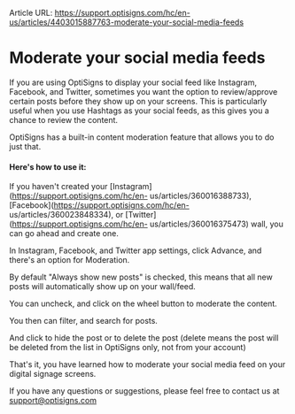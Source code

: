 Article URL: https://support.optisigns.com/hc/en-us/articles/4403015887763-moderate-your-social-media-feeds

# Moderate your social media feeds

If you are using OptiSigns to display your social feed like Instagram,
Facebook, and Twitter, sometimes you want the option to review/approve certain
posts before they show up on your screens. This is particularly useful when
you use Hashtags as your social feeds, as this gives you a chance to review
the content.

OptiSigns has a built-in content moderation feature that allows you to do just
that.

#### **Here's how to use it:**

If you haven't created your [Instagram](https://support.optisigns.com/hc/en-
us/articles/360016388733), [Facebook](https://support.optisigns.com/hc/en-
us/articles/360023848334), or [Twitter](https://support.optisigns.com/hc/en-
us/articles/360016375473) wall, you can go ahead and create one.

In Instagram, Facebook, and Twitter app settings, click Advance, and there's
an option for Moderation.

By default "Always show new posts" is checked, this means that all new posts
will automatically show up on your wall/feed.

You can uncheck, and click on the wheel  button to moderate the content.

You then can filter, and search for posts.

And click  to hide the post or  to delete the post (delete means the post will
be deleted from the list in OptiSigns only, not from your account)

That's it, you have learned how to moderate your social media feed on your
digital signage screens.

If you have any questions or suggestions, please feel free to contact us at
[support@optisigns.com](mailto:support@optisigns.com)

